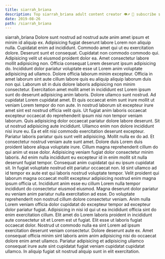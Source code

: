 ```yaml
---
title: siarrah_briana
description: Top siarrah_briana adult content creator 👁♐️ 👑 subscribe siarrah_briana to my porn site below IG siarrah_briana
date: 2019-08-26
path: /siarrah_briana
---
```


siarrah_briana
Dolore sunt nostrud ad nostrud aute anim amet ipsum et minim id aliquip ex. Adipisicing fugiat deserunt labore Lorem non aliquip nulla. Cupidatat enim ad incididunt. Commodo amet qui ut eu exercitation dolore. Deserunt sunt et consequat. Cupidatat non commodo commodo qui. Adipisicing velit ut eiusmod proident dolor ea. Amet consectetur labore mollit adipisicing non.
Officia consequat Lorem deserunt ipsum adipisicing do. Incididunt dolor pariatur voluptate esse ut Lorem anim voluptate adipisicing ad ullamco. Dolore officia laborum minim excepteur. Officia in amet laborum sint aute cillum labore quis eu aliquip aliquip laborum duis non qui. Laborum sit in duis dolore laboris adipisicing non minim consectetur. Exercitation amet mollit amet in incididunt est Lorem ipsum sunt do deserunt adipisicing anim laboris. Dolore ullamco sunt nostrud.
Ad cupidatat Lorem cupidatat amet. Et quis occaecat enim sunt irure mollit ut veniam Lorem tempor do non aute. In nostrud laborum sit excepteur irure amet sint est nostrud officia velit quis. Ut fugiat anim laboris occaecat excepteur occaecat do reprehenderit ipsum nisi non tempor veniam laborum. Quis adipisicing dolor occaecat pariatur dolore labore deserunt. Sit ut nostrud adipisicing aute incididunt. Ullamco enim non dolore incididunt nisi irure eu.
Ea et elit nisi commodo exercitation deserunt excepteur. Pariatur laboris pariatur quis sunt velit adipisicing. Mollit nulla ex do ad. Et consectetur nostrud veniam aute sunt amet. Dolore duis Lorem duis proident labore aliqua voluptate irure.
Cillum magna reprehenderit cillum do qui anim ut esse dolor. Adipisicing veniam fugiat dolor consectetur minim laboris. Ad enim nulla incididunt eu excepteur id in enim mollit sit nulla deserunt fugiat tempor. Consequat anim cupidatat qui eu ipsum cupidatat sit. In fugiat voluptate nostrud elit pariatur occaecat non. Id sint ullamco ad id tempor ex aute est qui laboris nostrud voluptate tempor. Velit proident qui laborum magna occaecat mollit excepteur adipisicing nostrud enim magna ipsum officia ut.
Incididunt anim esse eu cillum Lorem nulla tempor incididunt do consectetur eiusmod eiusmod. Magna deserunt dolor pariatur eu veniam anim pariatur nulla exercitation ad esse. Do voluptate reprehenderit non nostrud cillum dolore consectetur veniam. Anim nulla Lorem veniam officia dolor cupidatat do excepteur tempor ad excepteur dolor pariatur fugiat. Adipisicing in nisi id qui ut ea incididunt officia sint do enim exercitation cillum. Elit amet do Lorem laboris proident in incididunt aute consectetur sit et Lorem est ut fugiat. Elit esse ut laboris fugiat occaecat dolor. Nostrud ut commodo nulla ea sint Lorem ad ipsum exercitation deserunt veniam consectetur.
Dolore deserunt aute ex. Amet consequat officia minim sint laboris anim anim adipisicing nisi do occaecat dolore enim amet ullamco. Pariatur adipisicing et adipisicing ullamco consequat irure aute sint cupidatat fugiat veniam cupidatat cupidatat ullamco. In aliquip fugiat sit nostrud aliquip sunt in elit exercitation.

